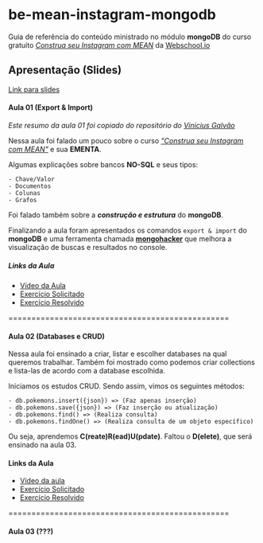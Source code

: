 # be-mean-instagram-mongodb 
Guia de referência do conteúdo ministrado no módulo **mongoDB** do curso gratuíto [*Construa seu Instagram com MEAN*](http://dagora.net/be-mean/) da [Webschool.io](https://github.com/Webschool-io/)

## Apresentação (Slides)
[Link para slides](
https://docs.google.com/presentation/d/1KXxmcwd47x4v2SymyiBPK7ucn80PruSvcw4mZ5S3nWc/edit?usp=sharing
)

#### Aula 01 (Export & Import)

*Este resumo da aula 01 foi copiado do repositório do [Vinicius Galvão](https://github.com/viniciusgalvao/be-mean-instagram-mongodb)*

Nessa aula foi falado um pouco sobre o curso [*"Construa seu Instagram com MEAN"*](http://dagora.net/be-mean/) e sua **EMENTA**.

Algumas explicações sobre bancos __NO-SQL__ e seus tipos:
```
- Chave/Valor
- Documentos
- Colunas
- Grafos
```
Foi falado também sobre a *__construção e estrutura__* do __mongoDB__.

Finalizando a aula foram apresentados os comandos `export & import` do __mongoDB__ e uma ferramenta chamada __[mongohacker](https://tylerbrock.github.io/mongo-hacker/)__ que melhora a visualização de buscas e resultados no console.

##### Links da Aula
- [Vídeo da Aula](https://www.youtube.com/watch?v=leYxsEAL_yY)
- [Exercício Solicitado](https://github.com/Webschool-io/be-mean-instagram/blob/master/apostila/mongodb/export_import.md)
- [Exercício Resolvido](https://github.com/Webschool-io/be-mean-instagram/blob/master/apostila/classes/mongodb/exercises/class-01-resolved-viniciusgalvao-vinicius-galvao.md)

================================================

#### Aula 02 (Databases e CRUD)

Nessa aula foi ensinado a criar, listar e escolher databases na qual
queremos trabalhar. Também foi mostrado como podemos criar collections e
lista-las de acordo com a database escolhida. 

Iniciamos os estudos CRUD. Sendo assim, vimos os seguintes métodos:
```
- db.pokemons.insert({json}) => (Faz apenas inserção)
- db.pokemons.save({json}) => (Faz inserção ou atualização)
- db.pokemons.find() => (Realiza consulta)
- db.pokemons.findOne() => (Realiza consulta de um objeto específico)
```

Ou seja, aprendemos **C(reate)R(ead)U(pdate)**. Faltou o **D(elete)**, que
será ensinado na aula 03.

#### Links da Aula
- [Vídeo da aula](https://www.youtube.com/watch?v=PaNVk0V2UNI)
- [Exercício Solicitado](https://github.com/Webschool-io/be-mean-instagram/blob/master/apostila/classes/mongodb/class-02-resolved.md)
- [Exercício Resolvido](https://github.com/fauker/be-mean-instagram-mongodb/blob/master/exercises/class-02-resolved-fauker-lucas-moreira.md)

================================================

#### Aula 03 (???)
